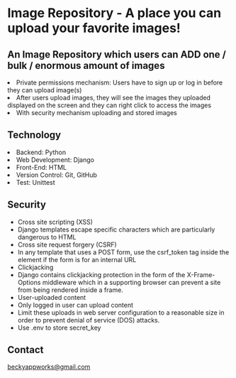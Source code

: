 # Image Repository - A place you can upload your favorite images!
<h2> An Image Repository which users can ADD one / bulk / enormous amount of images </h2>
<li> Private permissions mechanism: Users have to sign up or log in before they can upload image(s) </li>
<li> After users upload images, they will see the images they uploaded displayed on the screen and they can right click to access the images</li>
<li> With security mechanism uploading and stored images</li>

<h2>Technology</h2>

<li>Backend: Python
<li>Web Development: Django
<li>Front-End: HTML
<li>Version Control: Git, GitHub
<li>Test: Unittest

<h2>Security</h2>
<ul>
    <li> Cross site scripting (XSS) 
        <li> Django templates escape specific characters which are particularly dangerous to HTML
    <li> Cross site request forgery (CSRF)
        <li> In any template that uses a POST form, use the csrf_token tag inside the <form> element if the form is for an internal URL
    <li> Clickjacking
        <li> Django contains clickjacking protection in the form of the X-Frame-Options middleware which in a supporting browser can prevent a site from being rendered inside a frame.
    <li> User-uploaded content
        <li> Only logged in user can upload content
        <li> Limit these uploads in web server configuration to a reasonable size in order to prevent denial of service (DOS) attacks. 
        <li> Use .env to store secret_key
</ul>


<h2>Contact</h2>

beckyappworks@gmail.com